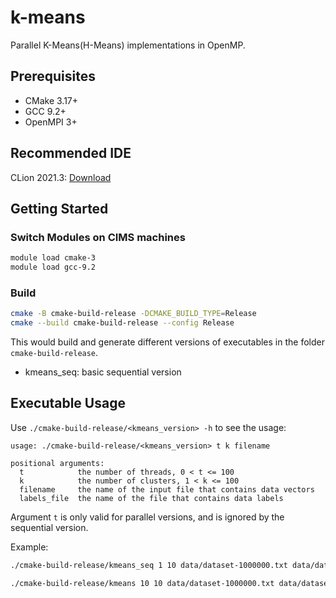 # k-means

Parallel K-Means(H-Means) implementations in OpenMP.

## Prerequisites

- CMake 3.17+
- GCC 9.2+
- OpenMPI 3+

## Recommended IDE

CLion 2021.3: [Download](https://www.jetbrains.com/clion/)

## Getting Started

### Switch Modules on CIMS machines

```bash
module load cmake-3
module load gcc-9.2
```

### Build

```bash
cmake -B cmake-build-release -DCMAKE_BUILD_TYPE=Release
cmake --build cmake-build-release --config Release
```

This would build and generate different versions of executables in the folder `cmake-build-release`.

- kmeans_seq: basic sequential version

## Executable Usage

Use `./cmake-build-release/<kmeans_version> -h` to see the usage:

```text
usage: ./cmake-build-release/<kmeans_version> t k filename

positional arguments:
  t            the number of threads, 0 < t <= 100
  k            the number of clusters, 1 < k <= 100
  filename     the name of the input file that contains data vectors
  labels_file  the name of the file that contains data labels
```

Argument `t` is only valid for parallel versions, and is ignored by the sequential version.

Example:

```bash
./cmake-build-release/kmeans_seq 1 10 data/dataset-1000000.txt data/dataset-1000000.10.kmeans.txt
```

```bash
./cmake-build-release/kmeans 10 10 data/dataset-1000000.txt data/dataset-1000000.10.kmeans.txt
```

